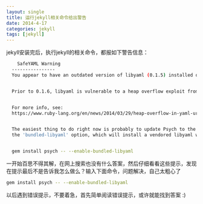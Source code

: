 ```yaml
---
layout: single
title: 运行jekyll相关命令给出警告
date: 2014-4-17
categories: jekyll
tags: [jekyll]
---
```


jekyll安装完后，执行jekyll的相关命令，都报如下警告信息：

 <!--more-->
```bash
    SafeYAML Warning
  ----------------
  You appear to have an outdated version of libyaml (0.1.5) installed on your system.


  Prior to 0.1.6, libyaml is vulnerable to a heap overflow exploit from malicious YAML payloads.


  For more info, see:
  https://www.ruby-lang.org/en/news/2014/03/29/heap-overflow-in-yaml-uri-escape-parsing-cve-2014-2525/


  The easiest thing to do right now is probably to update Psych to the latest version and enable
  the 'bundled-libyaml' option, which will install a vendored libyaml with the vulnerability patched:


  gem install psych -- --enable-bundled-libyaml

```


一开始百思不得其解，在网上搜索也没有什么答案，然后仔细看看这些提示，发现在提示最后不是告诉我怎么做么？输入下面命令，问题解决，自己太粗心了

```bash
gem install psych -- --enable-bundled-libyaml
```

以后遇到错误提示，不要着急，首先简单阅读错误提示，或许就能找到答案 :)
